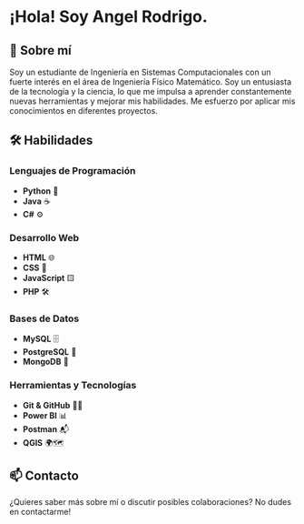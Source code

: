 # ¡Hola! Soy Angel Rodrigo.

## 🚀 Sobre mí
Soy un estudiante de Ingeniería en Sistemas Computacionales con un fuerte interés en el área de Ingeniería Físico Matemático. Soy un entusiasta de la tecnología y la ciencia, lo que me impulsa a aprender constantemente nuevas herramientas y mejorar mis habilidades. Me esfuerzo por aplicar mis conocimientos en diferentes proyectos.

## 🛠️ Habilidades
### Lenguajes de Programación
- **Python** 🐍  
- **Java** ☕  
- **C#** ⚙️

### Desarrollo Web
- **HTML** 🌐  
- **CSS** 🎨  
- **JavaScript** 🟨  
- **PHP** 🛠️  

### Bases de Datos
- **MySQL** 🗄️  
- **PostgreSQL** 🐘  
- **MongoDB** 🍃

### Herramientas y Tecnologías
- **Git & GitHub** 🧑‍💻  
- **Power BI** 📊
- **Postman** 📬
- **QGIS** 🌍🗺️

## 📫 Contacto
¿Quieres saber más sobre mí o discutir posibles colaboraciones? No dudes en contactarme!

